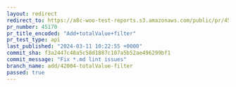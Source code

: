 ```yaml
---
layout: redirect
redirect_to: https://a8c-woo-test-reports.s3.amazonaws.com/public/pr/45170/api/index.html
pr_number: 45170
pr_title_encoded: "Add+totalValue+filter"
pr_test_type: api
last_published: "2024-03-11 10:22:55 +0000"
commit_sha: f3a2447c48a5c58d1887c107a5b52ae496299bf1
commit_message: "Fix *.md lint issues"
branch_name: add/42004-totalValue-filter
passed: true
---
```

